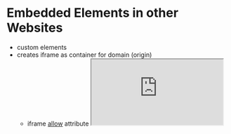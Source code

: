 Embedded Elements in other Websites
===================================

- custom elements
- creates iframe as container for domain (origin)
    - iframe [allow](https://developer.mozilla.org/en-US/docs/Web/HTTP/Feature_Policy/Using_Feature_Policy#The_iframe_allow_attribute) attribute        
        <iframe src="https://example.com..." allow="payment 'src; layout-animations 'src'; unoptimized-images 'src'; oversized-images 'src'; sync-script 'src'; sync-xhr 'src'; unsized-media 'src';"></iframe>
